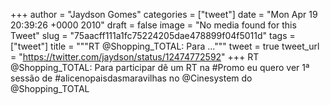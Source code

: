 
+++
author = "Jaydson Gomes"
categories = ["tweet"]
date = "Mon Apr 19 20:39:26 +0000 2010"
draft = false
image = "No media found for this Tweet"
slug = "75aacff111a1fc75224205dae478899f04f5011d"
tags = ["tweet"]
title = """RT @Shopping_TOTAL: Para ..."""
tweet = true
tweet_url = "https://twitter.com/jaydson/status/12474772592"
+++
RT @Shopping_TOTAL: Para participar dê um RT na #Promo eu quero ver 1ª sessão de #alicenopaisdasmaravilhas no @Cinesystem do @Shopping_TOTAL
